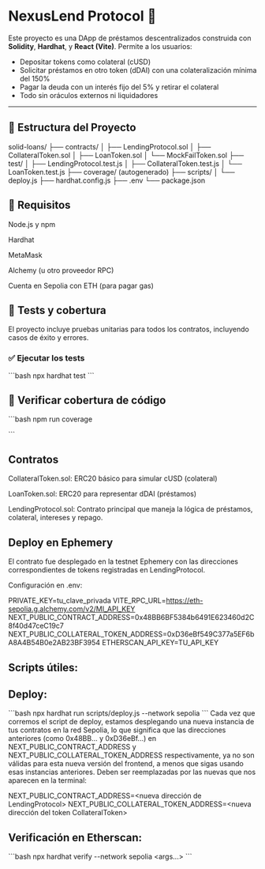 # NexusLend Protocol 🏦

Este proyecto es una DApp de préstamos descentralizados construida con **Solidity**, **Hardhat**, y **React (Vite)**. Permite a los usuarios:

- Depositar tokens como colateral (cUSD)
- Solicitar préstamos en otro token (dDAI) con una colateralización mínima del 150%
- Pagar la deuda con un interés fijo del 5% y retirar el colateral
- Todo sin oráculos externos ni liquidadores

---

## 📂 Estructura del Proyecto

solid-loans/
├── contracts/
│ ├── LendingProtocol.sol
│ ├── CollateralToken.sol
│ ├── LoanToken.sol
│ └──    MockFailToken.sol
├── test/
│ ├── LendingProtocol.test.js
│ ├── CollateralToken.test.js
│ └── LoanToken.test.js
├── coverage/ (autogenerado)
├── scripts/
│ └── deploy.js
├── hardhat.config.js
├── .env
└── package.json

## 📂 Requisitos

Node.js y npm

Hardhat

MetaMask

Alchemy (u otro proveedor RPC)

Cuenta en Sepolia con ETH (para pagar gas)


## 🧪 Tests y cobertura

El proyecto incluye pruebas unitarias para todos los contratos, incluyendo casos de éxito y errores.

### ✅ Ejecutar los tests

\`\`\`bash
npx hardhat test
\`\`\`

## 🧪  Verificar cobertura de código

\`\`\`bash
npm run coverage

\`\`\`

## Contratos
CollateralToken.sol: ERC20 básico para simular cUSD (colateral)

LoanToken.sol: ERC20 para representar dDAI (préstamos)

LendingProtocol.sol: Contrato principal que maneja la lógica de préstamos, colateral, intereses y repago.

## Deploy en Ephemery
El contrato fue desplegado en la testnet Ephemery con las direcciones correspondientes de tokens registradas en LendingProtocol.

Configuración en .env:

PRIVATE_KEY=tu_clave_privada
VITE_RPC_URL=https://eth-sepolia.g.alchemy.com/v2/MI_API_KEY
NEXT_PUBLIC_CONTRACT_ADDRESS=0x48BB6BF5384b6491E623460d2C8f40d47ceC19c7
NEXT_PUBLIC_COLLATERAL_TOKEN_ADDRESS=0xD36eBf549C377a5EF6bA8A4B54B0e2AB23BF3954
ETHERSCAN_API_KEY=TU_API_KEY


## Scripts útiles:

## Deploy:

\`\`\`bash
npx hardhat run scripts/deploy.js --network sepolia
\`\`\`
Cada vez que corremos el script de deploy, estamos desplegando una nueva instancia de tus contratos en la red Sepolia, lo que significa que las direcciones anteriores (como 0x48BB... y 0xD36eBf...) en NEXT_PUBLIC_CONTRACT_ADDRESS y NEXT_PUBLIC_COLLATERAL_TOKEN_ADDRESS respectivamente, ya no son válidas para esta nueva versión del frontend, a menos que sigas usando esas instancias anteriores.
Deben ser reemplazadas por las nuevas que nos aparecen en la terminal:

NEXT_PUBLIC_CONTRACT_ADDRESS=<nueva dirección de LendingProtocol>
NEXT_PUBLIC_COLLATERAL_TOKEN_ADDRESS=<nueva dirección del token CollateralToken>

## Verificación en Etherscan:

\`\`\`bash
npx hardhat verify --network sepolia <contractAddress> <args...>
\`\`\`
